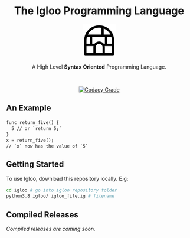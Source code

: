 <h1 align = 'center'>The Igloo Programming Language</h1>

<p align = 'center'>
  <img src = '/images/igloo_logo.png'>
</p>

<p align = 'center'>A High Level <b>Syntax Oriented</b> Programming Language.</p>

<br>

<p align = 'center'>
  <a href = 'https://www.codacy.com/manual/MonliH/igloo?utm_source=github.com&amp;utm_medium=referral&amp;utm_content=igloo-language/igloo&amp;utm_campaign=Badge_Grade'>
    <img src = 'https://img.shields.io/codacy/grade/0fe92198dfe04b19b276ca2d6fb00705?style=for-the-badge' alt = 'Codacy Grade' />
  </a>
</p>

## An Example

```igloo
func return_five() {
  5 // or `return 5;`
}
x = return_five();
// `x` now has the value of `5`
```

## Getting Started

To use Igloo, download this repository locally. E.g:

```bash
cd igloo # go into igloo repository folder
python3.8 igloo/ igloo_file.ig # filename
```

## Compiled Releases

*Compiled releases are coming soon.*
